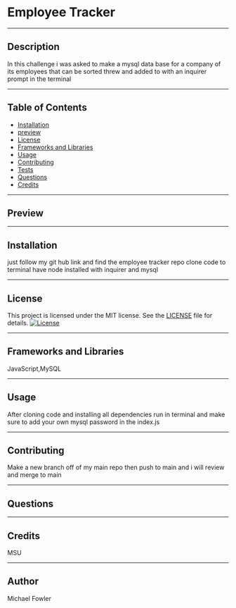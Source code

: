 
  # Employee Tracker
  <hr>

  ## Description
  In this challenge i was asked to make a mysql data base for a company of its employees that can be sorted threw and added to  with an inquirer prompt in the terminal 
  <hr>

  ## Table of Contents
  * [Installation](#installation)
  * [preview](#preview)
  * [License](#license)
  * [Frameworks and Libraries](#frameworks-and-libraries)
  * [Usage](#usage)
  * [Contributing](#contributing)
  * [Tests](#tests)
  * [Questions](#questions)
  * [Credits](#credits)
  <hr>

  ## Preview
   
   <hr>

  ## Installation
   just follow my git hub link and find the employee tracker repo clone code to terminal have node installed with inquirer and mysql 
   <hr>

   
   ## License

This project is licensed under the MIT license. See the [LICENSE](LICENSE) file for details.
   [![License](https://img.shields.io/badge/License-MIT-blue.svg)](LICENSE)
   <hr>

  ## Frameworks and Libraries
  JavaScript,MySQL
   
   <hr>

  ## Usage
   After cloning code and installing all dependencies run in terminal and make sure to add your own mysql password in the index.js

  <hr>

  ## Contributing
  Make a new branch off of my main repo then push to main and i will review and merge to main 
   
  <hr>

  ## Questions
 
  <hr>


  ## Credits
   MSU
   <hr>

  ## Author
   Michael Fowler

